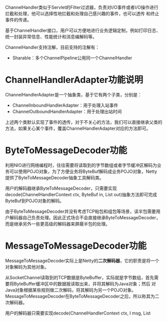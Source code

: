 ChannelHandler类似于Servlet的Filter过滤器，负责对I/O事件或者I/O操作进行拦截和处理，他可以选择性地拦截和处理自己感兴趣的事件，也可以透传
和终止事件的传递。

基于ChannelHandler接口，用户可以方便地进行业务逻辑定制，例如打印日志、统一封装异常信息、性能统计和消息编解码等。

ChannelHandler支持注解，目前支持的注解有：
- Sharable：多个ChannelPipeline公用同一个ChannelHandler

# ChannelHandlerAdapter功能说明
ChannelHandlerAdapter是一个抽象类，基于它有两个子类，分别是：
- ChannelInboundHandlerAdapter：用于处理入站事件
- ChannelOutboundHandlerAdapter：用于处理出站时间

上述两个类默认实现了事件的透传，对于不关心的方法，我们可以直接继承父类的方法，如果关心某个事件，覆盖ChannelHandlerAdapter对应的方法即可。

# ByteToMessageDecoder功能
利用NIO进行网络编程时，往往需要将读取到的字节数组或者字节缓冲区解码为业务可以使用POJO对象，为了方便业务将ByteBuf解码成业务POJO对象，Netty
提供了ByteToMessageDecoder抽象工具解码类。

用户的解码器继承ByteToMessageDecoder，只需要实现decode(ChannelHandlerContext ctx, ByteBuf in, List<Object> out)抽象方法即可完成
ByteBuf到POJO对象的解码。

由于ByteToMessageDecoder并没有考虑TCP粘包和组包等场景，读半包需要用户解码器自己负责处理。因此正式场合不会直接继承ByteToMessageDecoder，
而是继承另外一些更高级的解码器来屏蔽半包的处理。

# MessageToMessageDecoder功能
MessageToMessageDecoder实际上是Netty的**二次解码器**，它的职责是将一个对象解码为其他对象。

从SocketChannel读取到的TCP数据是ByteBuffer，实际就是字节数组，首先需要将ByteBuffer缓冲区中的数据报读取出来，并将其解码为Java对象；然后
对Java对象根据某些规则做二次解码，将其解码为另一个POJO对象。MessageToMessageDecoder在ByteToMessageDecoder之后，所以称其为二次解码器。

用户的解码器只需要实现decode(ChannelHandlerContext ctx, I msg, List<Object> out)抽象方法即可，由于它是将一个POJO解码为另一个POJO，
所以一般不会涉及到半包的处理。

# LengthFieldBasedFrameDecoder功能
Netty提供的半包解码器有三种：
- LineBasedFrameDecoder：以换行符区分一个整包进行解码，处理半包问题
- DelimiterBasedFrameDecoder：以固定的分隔符为区分一个整包进行解码，处理半包问题
- LengthFieldBasedFrameDecoder：基于长度区分一个整包解码，处理半包问题，这是最通用的半包解码器

区分整包消息的4个常用方法：
- 固定长度：例如每120个字节代表一个整包消息，不足的前面补0。解码器在处理这类消息时只需要每次读到指定长度的字节后再进行解码
- 通过回车换行符区分消息，例如FTP协议。这类区分消息的方式多用于文本协议。
- 通过分隔符区分整包消息
- 通过指定长度来标识整包消息

下面看一下通过参数的不同组合来实现不同的半包读取策略。第一种常用的方式是消息的第一个字段是长度字段，后面是消息体，消息头中只包含一个长度字段，
定义如下：
![Fmg5aq.png](https://s1.ax1x.com/2018/11/30/Fmg5aq.png)
使用以下参数组合进行解码：
- lengthFieldOffset = 0
- lengthFieldLength = 2
- lengthAdjustment = 0
- initialBytesToStrip = 0

解码后的缓冲区内容：
![FmgbzF.png](https://s1.ax1x.com/2018/11/30/FmgbzF.png)
上述解码后的消息带有消息的长度字段，如果需要抛弃长度字段则需要使用以下配置，长度字段在起始位置且长度为2，所以将initialBytesToStrip设置为2：
- lengthFieldOffset = 0
- lengthFieldLength = 2
- lengthAdjustment = 0
- initialBytesToStrip = 2

解码后的缓冲区内容：
![FmWpvD.png](https://s1.ax1x.com/2018/11/30/FmWpvD.png)

在大多数场景中，长度仅用来标识消息体的长度，这类协议通常由消息长度字段和消息体组成。但是对于一些协议，长度还包含了消息头的长度。在这种场景下，
需要使用lengthAdjustment进行修正。由于整个消息的长度往往都大于消息体的长度，所以，lengthAdjustment为负数，修正后的参数组合如下：
- lengthFieldOffset = 0
- lengthFieldLength = 2
- lengthAdjustment = -2
- initialBytesToStrip = 0

![FmhGcT.png](https://s1.ax1x.com/2018/11/30/FmhGcT.png)

由于协议种类繁多，当标识消息长度的字段位于消息头的中间或尾部时，需要使用lengthFieldOffset字段来进行标识
![Fm4Daj.png](https://s1.ax1x.com/2018/11/30/Fm4Daj.png)
这里的长度字段占3个字节，Header1占2个字节，因此组合如下：
- lengthFieldOffset = 2
- lengthFieldLength = 3
- lengthAdjustment = 0
- initialBytesToStrip = 0

最后一种场景是长度字段夹在两个消息头之间或者长度字段位于消息头的中间，前后都其他的消息头字段，在这种场景下如果想忽略长度字段以及前面的其他消息
头字段，则可以通过initialBytesToStrip参数来跳过要忽略的字节长度
![Fm5onS.png](https://s1.ax1x.com/2018/11/30/Fm5onS.png)
由于HDR1长度为1个字节，因此lengthFieldOffset为1；长度字段为两个字节，因此lengthFieldLength为2；由于长度字段是消息体的长度，解码后如果
想要携带消息头中的字段，需要使用lengthAdjustment进行调整，这里的值为1，表示HDR2的长度；由于要忽略HDR1和长度字段，因此这里的initialBytesToStrip
为3，组合如下：
- lengthFieldOffset = 1
- lengthFieldLength = 2
- lengthAdjustment = 1
- initialBytesToStrip = 3

# MessageToByteEncoder功能
这是一个抽象类，负责将Java的POJO对象编码成ByteBuf，用户的编码器只需要继承MessageToByteEncoder，实现它的encode(ChannelHandlerContext ctx, I msg, ByteBuf out)
方法即可。

# MessageToMessageEncoder功能
该类将一个POJO对象转换成另一个对象，以HTTP+XML协议为例，它的一种实现方式是：将POJO对象编码成XML字符串，再将字符串编码成HTTP请求或者应答消息。

用户的编码器只需要继承MessageToMessageEncoder编码器，实现encode(ChannelHandlerContext ctx, I msg, List<Object> out)方法即可。它与
MessageToByteEncoder的区别是输出对象是对象列表而不是ByteBuf。

# LengthFieldPrepender功能
如果协议中的第一个字段为长度字段，Netty中提供了LengthFieldPrepender编码器，它可以计算当前待发送消息的二进制字节长度，并把该长度添加到ByteBuf的
缓冲区头中,如下图所示：
![FmIWE4.png](https://s1.ax1x.com/2018/11/30/FmIWE4.png)

通过LengthFieldPrepender可以将待发送消息的长度写入到ByteBuf的前两个字节，编码后的消息组成为长度字段+原消息的方式。

通过设置LengthFieldPrepender中的lengthIncludesLengthFieldLength属性为true，消息长度将包含长度本身占用的字节数。

# ChannelHandler源码分析
## ChannelHandler类关系
相对于ByteBuf和Channel，ChannelHandler的类继承关系相对简单，但是它的子类非常多。由于ChannelHandler是Netty框架和用户代码的主要扩展和
定制点，所以它的子类种类繁多、功能各异，系统ChannelHandler主要分类如下：
- ChannelPipeline的系统ChannelHandler，用于I/O操作和对事件进行预处理，对于用户不可见，这类ChannelHandler主要包括HeadContext和TailContext
- 编解码ChannelHandler，包括ByteToMessageCodec、MessageToMessageDecoder等，这些编解码类本身又包含多种子类。
- 其他功能性ChannelHandler，包括流量整形Handler、读写超时Handler、日志Handler等

下面的图片设计我们前面提到过得所有编解码器的继承关系
![FmTllt.png](https://s1.ax1x.com/2018/11/30/FmTllt.png)

## ByteToMessageDecoder源码分析
ByteToMessageDecoder解码器用于将ByteBuf解码成POJO对象。
```java
    @Override
    public void channelRead(ChannelHandlerContext ctx, Object msg) throws Exception {
        if (msg instanceof ByteBuf) {
            CodecOutputList out = CodecOutputList.newInstance();
            try {
                ByteBuf data = (ByteBuf) msg;
                first = cumulation == null;
                if (first) {
                    cumulation = data;
                } else {
                    cumulation = cumulator.cumulate(ctx.alloc(), cumulation, data);
                }
                callDecode(ctx, cumulation, out);
            } catch (DecoderException e) {
                throw e;
            } catch (Exception e) {
                throw new DecoderException(e);
            } finally {
                if (cumulation != null && !cumulation.isReadable()) {
                    numReads = 0;
                    cumulation.release();
                    cumulation = null;
                } else if (++ numReads >= discardAfterReads) {
                    // We did enough reads already try to discard some bytes so we not risk to see a OOME.
                    // See https://github.com/netty/netty/issues/4275
                    numReads = 0;
                    discardSomeReadBytes();
                }

                int size = out.size();
                decodeWasNull = !out.insertSinceRecycled();
                fireChannelRead(ctx, out, size);
                out.recycle();
            }
        } else {
            ctx.fireChannelRead(msg);
        }
    }
```
首先判断需要解码的是否是ByteBuf，如果是ByteBuf才需要解码，否则直接透传。

接着通过cumulation是否为空判断解码器是否缓存了没有解码完成的半包消息，如果为空，说明是首次解码或者最近一次处理完了半包消息，没有缓存的半包消息
需要处理，直接将需要解码的ByteBuf赋值给cumulation；如果cumulation缓存上有上次没有解码完成的ByteBuf，则进行复制操作，将需要解码的ByteBuf
复制到cumulation中。

复制操作完成之后释放需要解码的ByteBuf对象，调用callDecode方法进行解码。对ByteBuf进行循环解码，循环的条件是解码缓冲区对象中有可读的字节，
调用decode方法，由用户的子类解码器进行解码。

解码后需要对当前的pipeline状态和解码结果进行判断。如果当前ChannelHandlerContext已经被移除，则不能继续进行解码，直接退出循环；如果输出的
out列表长度没有变化，说明没有解码没有成功，需要针对以下不同场景进行判断：
1. 如果用户解码器没有消费ByteBuf，则说明是个半包消息，需要由I/O线程继续读取后续的数据报，在这种场景下腰退出循环
2. 如果用户解码器消费了ByteBuf，说明解码可以继续进行。

如果用户解码器没有消费ByteBuf，但是却解码出一个或者多个对象，这种行为被认为是非法的，需要抛出DecoderException异常。

最后通过isSingleDecode进行判断，如果是单条消息解码器，第一次解码完成之后就退出循环。

```java
    protected void callDecode(ChannelHandlerContext ctx, ByteBuf in, List<Object> out) {
        try {
            while (in.isReadable()) {
                int outSize = out.size();

                if (outSize > 0) {
                    fireChannelRead(ctx, out, outSize);
                    out.clear();

                    // Check if this handler was removed before continuing with decoding.
                    // If it was removed, it is not safe to continue to operate on the buffer.
                    //
                    // See:
                    // - https://github.com/netty/netty/issues/4635
                    if (ctx.isRemoved()) {
                        break;
                    }
                    outSize = 0;
                }

                int oldInputLength = in.readableBytes();
                decodeRemovalReentryProtection(ctx, in, out);

                // Check if this handler was removed before continuing the loop.
                // If it was removed, it is not safe to continue to operate on the buffer.
                //
                // See https://github.com/netty/netty/issues/1664
                if (ctx.isRemoved()) {
                    break;
                }

                if (outSize == out.size()) {
                    if (oldInputLength == in.readableBytes()) {
                        break;
                    } else {
                        continue;
                    }
                }

                if (oldInputLength == in.readableBytes()) {
                    throw new DecoderException(
                            StringUtil.simpleClassName(getClass()) +
                                    ".decode() did not read anything but decoded a message.");
                }

                if (isSingleDecode()) {
                    break;
                }
            }
        } catch (DecoderException e) {
            throw e;
        } catch (Exception cause) {
            throw new DecoderException(cause);
        }
    }
```
## MessageToMessageDecoder源码
MessageToMessageDecoder负责将一个POJO对象解码成另一个POJO对象。
```java
    @Override
    public void channelRead(ChannelHandlerContext ctx, Object msg) throws Exception {
        CodecOutputList out = CodecOutputList.newInstance();
        try {
            if (acceptInboundMessage(msg)) {
                @SuppressWarnings("unchecked")
                I cast = (I) msg;
                try {
                    decode(ctx, cast, out);
                } finally {
                    ReferenceCountUtil.release(cast);
                }
            } else {
                out.add(msg);
            }
        } catch (DecoderException e) {
            throw e;
        } catch (Exception e) {
            throw new DecoderException(e);
        } finally {
            int size = out.size();
            for (int i = 0; i < size; i ++) {
                ctx.fireChannelRead(out.getUnsafe(i));
            }
            out.recycle();
        }
    }
```
首先从本地ThreadLocal中获取一个CodecOutputList，然后判断该消息是不是已经被解码对象，如果已经被解码过，则直接添加到CodecOutputList中，
如果没有，则需要解码消息并将其添加到CodecOutputList。最后对CodecOutputList进行便利，调用ChannelHandlerContext的fireChannelRead方法，
通知后续的ChannelHandler继续进行处理。循环通知完成以后，需要将CodecOutputList进行释放。

## LengthFieldBasedFrameDecoder源码
这是基于长度的半包解码器。
```java
    @Override
    protected final void decode(ChannelHandlerContext ctx, ByteBuf in, List<Object> out) throws Exception {
        Object decoded = decode(ctx, in);
        if (decoded != null) {
            out.add(decoded);
        }
    }
```
入口方法会调用内部的decode(ChannelHandlerContext ctx, ByteBuf in)方法，如果解码成功，将其加入到输出的List<Object> out列表中。
```java
    protected Object decode(ChannelHandlerContext ctx, ByteBuf in) throws Exception {
        if (discardingTooLongFrame) {
            discardingTooLongFrame(in);
        }
    }
```
首先判断discardingTooLongFrame标识，看是否需要丢弃当前可读的字节缓冲区，如果为真，则执行丢弃操作。
```java
    private void discardingTooLongFrame(ByteBuf in) {
        long bytesToDiscard = this.bytesToDiscard;
        int localBytesToDiscard = (int) Math.min(bytesToDiscard, in.readableBytes());
        in.skipBytes(localBytesToDiscard);
        bytesToDiscard -= localBytesToDiscard;
        this.bytesToDiscard = bytesToDiscard;

        failIfNecessary(false);
    }
```
判断需要丢弃的字节长度，由于丢弃的字节数不能大于当前缓冲区可读的字节数，所以需要通过Math.min函数进行选择，取bytesToDiscard和缓冲区可读
字节数之中的最小值。计算获取需要丢弃的字节数之后，调用ByteBuf的skipBytes方法跳过需要忽略的字节长度，然后bytesToDiscard减去已经忽略的字
节长度。最后判断是否已经达到需要忽略的字节数，达到的话对discardingTooLongFrame等进行置位，代码如下：
```java
    private void failIfNecessary(boolean firstDetectionOfTooLongFrame) {
        if (bytesToDiscard == 0) {
            // Reset to the initial state and tell the handlers that
            // the frame was too large.
            long tooLongFrameLength = this.tooLongFrameLength;
            this.tooLongFrameLength = 0;
            discardingTooLongFrame = false;
            if (!failFast || firstDetectionOfTooLongFrame) {
                fail(tooLongFrameLength);
            }
        } else {
            // Keep discarding and notify handlers if necessary.
            if (failFast && firstDetectionOfTooLongFrame) {
                fail(tooLongFrameLength);
            }
        }
    }
```
在进行字节丢弃操作之后，紧接着对当前缓冲区的可读字节数和长度偏移量进行对比，如果小于长度偏移量，则说明当前缓冲区的数据包不够，需要返回空，
由I/O线程继续读取后续的数据包，代码如下所示：
```java
    protected Object decode(ChannelHandlerContext ctx, ByteBuf in) throws Exception {
   
        if (in.readableBytes() < lengthFieldEndOffset) {
            return null;
        }
    }
```
接着通过读索引和lengthFieldOffset计算获取实际的长度索引，然后通过索引值获取消息报文的长度字段。
```java
    protected Object decode(ChannelHandlerContext ctx, ByteBuf in) throws Exception {

        int actualLengthFieldOffset = in.readerIndex() + lengthFieldOffset;
        long frameLength = getUnadjustedFrameLength(in, actualLengthFieldOffset, lengthFieldLength, byteOrder);
    }
```
根据长度字段自身的字节长度进行判断，共有以下6中可能的取值：
- 长度所占字节为1：通过ByteBuf的getUnsignedByte方法获取长度值
- 长度所占字节为2：通过ByteBuf的getUnsignedShort方法获取长度值
- 长度所占字节为3：通过ByteBuf的getUnsignedMedium方法获取长度值
- 长度所占字节为4：通过ByteBuf的getUnsignedInt方法获取长度值
- 长度所占字节为8：通过ByteBuf的getLong方法获取长度值
- 其他长度不支持，抛出DecoderException异常
```java
    protected long getUnadjustedFrameLength(ByteBuf buf, int offset, int length, ByteOrder order) {
        buf = buf.order(order);
        long frameLength;
        switch (length) {
        case 1:
            frameLength = buf.getUnsignedByte(offset);
            break;
        case 2:
            frameLength = buf.getUnsignedShort(offset);
            break;
        case 3:
            frameLength = buf.getUnsignedMedium(offset);
            break;
        case 4:
            frameLength = buf.getUnsignedInt(offset);
            break;
        case 8:
            frameLength = buf.getLong(offset);
            break;
        default:
            throw new DecoderException(
                    "unsupported lengthFieldLength: " + lengthFieldLength + " (expected: 1, 2, 3, 4, or 8)");
        }
        return frameLength;
    }
```
获取长度之后，需要对长度进行合法性判断，同时根据其他解码参数进行长度调整。

如果长度小于0，说明报文非法，跳过lengthFieldEndOffset字节，抛出CorruptedFrameException异常。

根据lengthAdjustment和lengthFieldEndOffset字段进行长度修正，如果修正后的报文长度小于lengthFieldEndOffset，则说明是非法数据，
需要抛出CorruptedFrameException异常。

如果修正后的报文长度大于ByteBuf的最大容量，说明接收到的消息长度大于系统允许的最大长度上线，需要设置discardingTooLongFrame，计算需要
丢弃的字节数，根据情况选择是否需要抛出解码异常。
代码如下：
```java
    protected Object decode(ChannelHandlerContext ctx, ByteBuf in) throws Exception {
    
        if (frameLength < 0) {
            failOnNegativeLengthField(in, frameLength, lengthFieldEndOffset);
        }

        frameLength += lengthAdjustment + lengthFieldEndOffset;

        if (frameLength < lengthFieldEndOffset) {
            failOnFrameLengthLessThanLengthFieldEndOffset(in, frameLength, lengthFieldEndOffset);
        }

        if (frameLength > maxFrameLength) {
            exceededFrameLength(in, frameLength);
            return null;
        }
    }
```
丢弃的策略如下：frameLength减去ByteBuf的可读字节数就是要丢弃的字节长度，如果需要丢弃的字节数discard小于缓冲区可读的字节数，则直接丢弃整包
消息。如果需要丢弃的字节数大于当前的可读字节数，说明即便将当前所有可读的字节数全部丢弃，也无法完成任务，则设置discardingTooLongFrame为true，
下次解码的时候继续丢弃。丢弃操作完成之后，调用failIfNecessary方法根据实际情况抛出异常。
```java
    private void exceededFrameLength(ByteBuf in, long frameLength) {
        long discard = frameLength - in.readableBytes();
        tooLongFrameLength = frameLength;

        if (discard < 0) {
            // buffer contains more bytes then the frameLength so we can discard all now
            in.skipBytes((int) frameLength);
        } else {
            // Enter the discard mode and discard everything received so far.
            discardingTooLongFrame = true;
            bytesToDiscard = discard;
            in.skipBytes(in.readableBytes());
        }
        failIfNecessary(true);
    }
```
如果当前可读的字节数小于frameLength，说明是个半包消息，需要返回空，由I/O线程继续读取后续的数据包，等待下次解码。

对需要忽略的消息头字段进行判断，如果长度大于消息长度frameLength，说明码流非法，需要忽略当前的数据包，抛出CorruptedFrameException异常。

通过ByteBuf的skipBytes方法忽略消息头中不需要的字段，得到整包ByteBuf。

通过extractFrame方法换区解码后的整包缓冲区消息。
```java
    protected Object decode(ChannelHandlerContext ctx, ByteBuf in) throws Exception {

        // never overflows because it's less than maxFrameLength
        int frameLengthInt = (int) frameLength;
        if (in.readableBytes() < frameLengthInt) {
            return null;
        }

        if (initialBytesToStrip > frameLengthInt) {
            failOnFrameLengthLessThanInitialBytesToStrip(in, frameLength, initialBytesToStrip);
        }
        in.skipBytes(initialBytesToStrip);

        // extract frame
        int readerIndex = in.readerIndex();
        int actualFrameLength = frameLengthInt - initialBytesToStrip;
        ByteBuf frame = extractFrame(ctx, in, readerIndex, actualFrameLength);
        in.readerIndex(readerIndex + actualFrameLength);
        return frame;
    }
```
extractFrame方法的具体执行逻辑是根据消息的实际长度分配一个新的ByteBuf对象，将需要解码的ByteBuf可读缓冲区复制到新创建的ByteBuf中并返回，
返回之后更新原解码缓冲区ByteBuf为原读索引+消息报文的实际长度。

## MessageToByteEncoder源码
MessageToByteEncoder负责将用户的POJO对象编码成ByteBuf。ßß
```java
    @Override
    public void write(ChannelHandlerContext ctx, Object msg, ChannelPromise promise) throws Exception {
        ByteBuf buf = null;
        try {
            if (acceptOutboundMessage(msg)) {
                @SuppressWarnings("unchecked")
                I cast = (I) msg;
                buf = allocateBuffer(ctx, cast, preferDirect);
                try {
                    encode(ctx, cast, buf);
                } finally {
                    ReferenceCountUtil.release(cast);
                }

                if (buf.isReadable()) {
                    ctx.write(buf, promise);
                } else {
                    buf.release();
                    ctx.write(Unpooled.EMPTY_BUFFER, promise);
                }
                buf = null;
            } else {
                ctx.write(msg, promise);
            }
        } catch (EncoderException e) {
            throw e;
        } catch (Throwable e) {
            throw new EncoderException(e);
        } finally {
            if (buf != null) {
                buf.release();
            }
        }
    }
```
首先判断当前编码器是否支持需要发送的消息，如果不支持则直接透传；如果支持则判断缓冲区的类型，对于直接内存通过ioBuffer方法分配，对于堆内存
通过heapBuffer分配(上述逻辑在allocateBuffer方法中)。

编码使用的缓冲区分配完成之后，调用encode抽象方法进行编码。

编码完成后，调用ReferenceCountUtil的release方法释放编码对象msg。对编码后的ByteBuf进行以下判断：
- 如果缓冲区包含发送的字节，则调用ChannelHandlerContext的write方法发送ByteBuf
- 如果缓冲区没有包含可发送的字节，则需要释放编码后的ByteBuf，写入一个空的ByteBuf到ChannelHandlerContext中。

发送完成后，释放编码缓冲区的ByteBuf对象。

## MessageToMessageEncoder源码
MessageToMessageEncoder负责将一个POJO对象编码成另一个POJO对象。
```java
    @Override
    public void write(ChannelHandlerContext ctx, Object msg, ChannelPromise promise) throws Exception {
        CodecOutputList out = null;
        try {
            if (acceptOutboundMessage(msg)) {
                out = CodecOutputList.newInstance();
                @SuppressWarnings("unchecked")
                I cast = (I) msg;
                try {
                    encode(ctx, cast, out);
                } finally {
                    ReferenceCountUtil.release(cast);
                }

                if (out.isEmpty()) {
                    out.recycle();
                    out = null;

                    throw new EncoderException(
                            StringUtil.simpleClassName(this) + " must produce at least one message.");
                }
            } else {
                ctx.write(msg, promise);
            }
        } catch (EncoderException e) {
            throw e;
        } catch (Throwable t) {
            throw new EncoderException(t);
        } finally {
            if (out != null) {
                final int sizeMinusOne = out.size() - 1;
                if (sizeMinusOne == 0) {
                    ctx.write(out.get(0), promise);
                } else if (sizeMinusOne > 0) {
                    // Check if we can use a voidPromise for our extra writes to reduce GC-Pressure
                    // See https://github.com/netty/netty/issues/2525
                    ChannelPromise voidPromise = ctx.voidPromise();
                    boolean isVoidPromise = promise == voidPromise;
                    for (int i = 0; i < sizeMinusOne; i ++) {
                        ChannelPromise p;
                        if (isVoidPromise) {
                            p = voidPromise;
                        } else {
                            p = ctx.newPromise();
                        }
                        ctx.write(out.getUnsafe(i), p);
                    }
                    ctx.write(out.getUnsafe(sizeMinusOne), promise);
                }
                out.recycle();
            }
        }
    }
```
与之前的编码器类似，创建CodecOutputList对象，判断当前需要编码的对象是否是编码器可处理的类型，如果不是，则透传。

如果是则由具体的编码子类负责完成，如果编码后的CodecOutputList为空，则说明编码失败，释放CodecOutputList的引用。

如果编码成功，则遍历CodecOutputList，循环发送编码后的POJO对象。